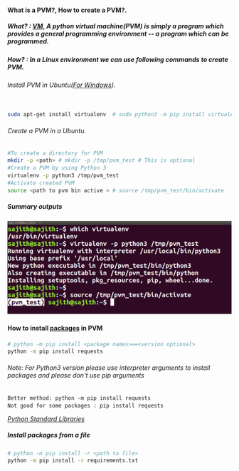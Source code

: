 #### What is a PVM?, How to create a PVM?.

##### What? : [VM,](https://en.wikipedia.org/wiki/Virtual_machine)  A python virtual machine(PVM) is simply a program which provides a general programming environment -- a program which can be programmed.

##### How? : In a Linux environment we can use following commands to create PVM.

###### Install PVM in Ubuntu([For Windows](https://www.geeksforgeeks.org/creating-python-virtual-environment-windows-linux/)).
```bash

sudo apt-get install virtualenv  # sudo python3 -m pip install virtualenv
```

###### Create a PVM in a Ubuntu.
```bash
#To create a directory for PVM
mkdir -p <path> # mkdir -p /tmp/pvm_test # This is optional
#Create a PVM by using Python 3
virtualenv -p python3 /tmp/pvm_test
#Activate created PVM
source <path to pvm bin active > # source /tmp/pvm_test/bin/activate
```

##### Summary outputs
![](../images/vmcreate.png)

#### How to install [packages](https://pypi.org/search/) in PVM

```bash
# python -m pip install <package names>==<version optional> 
python -m pip install requests
```

###### Note: For Python3 version please use interpreter arguments to install packages and please don't use pip arguments

`Better method: python -m pip install requests`  
`Not good for some packages : pip install requests`

*[Python Standard Libraries](https://docs.python.org/3.6/library/index.html)*

##### Install packages from a file
```bash
# python -m pip install -r <path to file>
python -m pip install -r requirements.txt
```